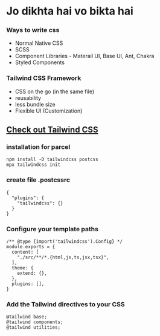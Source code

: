 # Jo dikhta hai vo bikta hai

### Ways to write css
+ Normal Native CSS
+ SCSS
+ Component Libraries - Materail UI, Base UI, Ant, Chakra
+ Styled Components

### Tailwind CSS Framework
+ CSS on the go (in the same file)
+ reusability
+ less bundle size
+ Flexible UI (Customization)

## [Check out Tailwind CSS ](https://tailwindcss.com)


### installation for parcel

```
npm install -D tailwindcss postcss
mpx tailwindcss init
```

### create file .postcssrc
```
{
  "plugins": {
    "tailwindcss": {}
  }
}
```

### Configure your template paths
```
/** @type {import('tailwindcss').Config} */
module.exports = {
  content: [
    "./src/**/*.{html,js,ts,jsx,tsx}",
  ],
  theme: {
    extend: {},
  },
  plugins: [],
}
```

### Add the Tailwind directives to your CSS
```
@tailwind base;
@tailwind components;
@tailwind utilities;
```